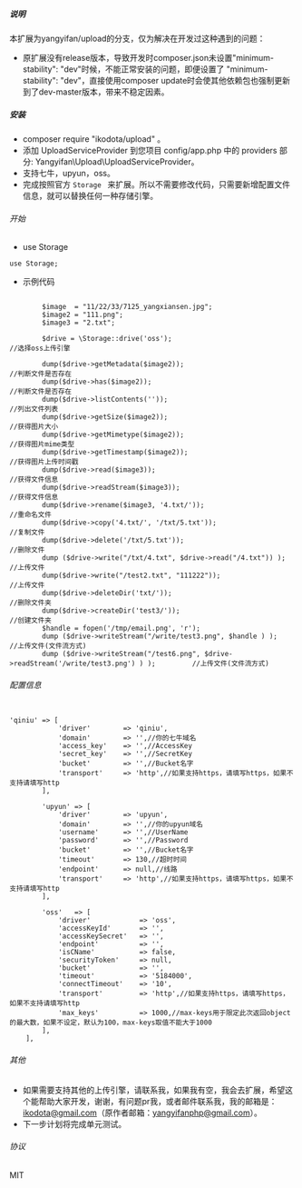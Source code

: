 ##### 说明

本扩展为yangyifan/upload的分支，仅为解决在开发过这种遇到的问题：
* 原扩展没有release版本，导致开发时composer.json未设置"minimum-stability": "dev"时候，不能正常安装的问题，即便设置了 "minimum-stability": "dev"，直接使用composer update时会使其他依赖包也强制更新到了dev-master版本，带来不稳定因素。


##### 安装

* composer require "ikodota/upload" 。
* 添加 UploadServiceProvider 到您项目 config/app.php 中的 providers 部分: Yangyifan\Upload\UploadServiceProvider。
* 支持七牛，upyun，oss。
* 完成按照官方 ``` Storage  ``` 来扩展。所以不需要修改代码，只需要新增配置文件信息，就可以替换任何一种存储引擎。

###### 开始

*  use Storage

```
use Storage;
```

* 示例代码

```

        $image  = "11/22/33/7125_yangxiansen.jpg";
        $image2 = "111.png";
        $image3 = "2.txt";

        $drive = \Storage::drive('oss');                                                            //选择oss上传引擎

        dump($drive->getMetadata($image2));                                                         //判断文件是否存在
        dump($drive->has($image2));                                                                 //判断文件是否存在
        dump($drive->listContents(''));                                                             //列出文件列表
        dump($drive->getSize($image2));                                                             //获得图片大小
        dump($drive->getMimetype($image2));                                                         //获得图片mime类型
        dump($drive->getTimestamp($image2));                                                        //获得图片上传时间戳
        dump($drive->read($image3));                                                                //获得文件信息
        dump($drive->readStream($image3));                                                          //获得文件信息
        dump($drive->rename($image3, '4.txt/'));                                                    //重命名文件
        dump($drive->copy('4.txt/', '/txt/5.txt'));                                                 //复制文件
        dump($drive->delete('/txt/5.txt'));                                                         //删除文件
        dump ($drive->write("/txt/4.txt", $drive->read("/4.txt")) );                                //上传文件
        dump($drive->write("/test2.txt", "111222"));                                                //上传文件
        dump($drive->deleteDir('txt/'));                                                            //删除文件夹
        dump($drive->createDir('test3/'));                                                          //创建文件夹
        $handle = fopen('/tmp/email.png', 'r');
        dump ($drive->writeStream("/write/test3.png", $handle ) );                                  //上传文件(文件流方式)
        dump ($drive->writeStream("/test6.png", $drive->readStream('/write/test3.png') ) );         //上传文件(文件流方式)

```


###### 配置信息

```

'qiniu' => [
            'driver'        => 'qiniu',
            'domain'        => '',//你的七牛域名
            'access_key'    => '',//AccessKey
            'secret_key'    => '',//SecretKey
            'bucket'        => '',//Bucket名字
            'transport'     => 'http',//如果支持https，请填写https，如果不支持请填写http
        ],

        'upyun' => [
            'driver'        => 'upyun',
            'domain'        => '',//你的upyun域名
            'username'      => '',//UserName
            'password'      => '',//Password
            'bucket'        => '',//Bucket名字
            'timeout'       => 130,//超时时间
            'endpoint'      => null,//线路
            'transport'     => 'http',//如果支持https，请填写https，如果不支持请填写http
        ],

		'oss'	=> [
			'driver'			=> 'oss',
			'accessKeyId'		=> '',
			'accessKeySecret' 	=> '',
			'endpoint'			=> '',
			'isCName'			=> false,
			'securityToken'		=> null,
            'bucket'            => '',
            'timeout'           => '5184000',
            'connectTimeout'    => '10',
			'transport'     	=> 'http',//如果支持https，请填写https，如果不支持请填写http
            'max_keys'          => 1000,//max-keys用于限定此次返回object的最大数，如果不设定，默认为100，max-keys取值不能大于1000
		],
	],

```

###### 其他

* 如果需要支持其他的上传引擎，请联系我，如果我有空，我会去扩展，希望这个能帮助大家开发，谢谢，有问题pr我，或者邮件联系我，我的邮箱是：ikodota@gmail.com（原作者邮箱：yangyifanphp@gmail.com）。
* 下一步计划将完成单元测试。

###### 协议

MIT